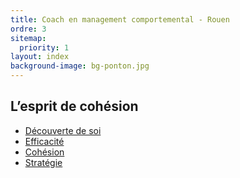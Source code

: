 ```yaml
---
title: Coach en management comportemental - Rouen
ordre: 3
sitemap:
  priority: 1
layout: index
background-image: bg-ponton.jpg
---
```


## L’esprit de cohésion
  
 - [Découverte de soi](/coaching-comportemental/)
 - [Efficacité](/consultant-formateur/)
 - [Cohésion](/coaching-comportemental/)
 - [Stratégie](/consultant-formateur/)

